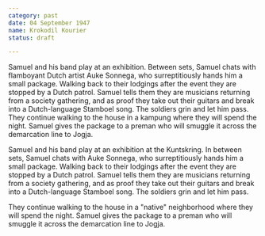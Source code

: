 ```yaml
---
category: past
date: 04 September 1947
name: Krokodil Kourier
status: draft

---
```


Samuel and his band play at an exhibition. Between sets, Samuel chats with flamboyant Dutch artist Auke Sonnega, who surreptitiously hands him a small package. Walking back to their lodgings after the event they are stopped by a Dutch patrol. Samuel tells them they are musicians returning from a society gathering, and as proof they take out their guitars and break into a Dutch-language Stamboel song. The soldiers grin and let him pass. They continue walking to the house in a kampung where they will spend the night. Samuel gives the package to a preman who will smuggle it across the demarcation line to Jogja.

Samuel and his band play at an exhibition at the Kuntskring. In between sets, Samuel chats with Auke Sonnega, who surreptitiously hands him a small package. Walking back to their lodgings after the event they are stopped by a Dutch patrol. Samuel tells them
they are musicians returning from a society gathering, and as proof they
take out their guitars and break into a Dutch-language Stamboel song.
The soldiers grin and let him pass.

They continue walking to the house in a "native" neighborhood where they
will spend the night. Samuel gives the package to a preman who will smuggle it across the demarcation line to Jogja.

